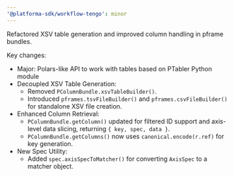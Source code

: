 ```yaml
---
'@platforma-sdk/workflow-tengo': minor
---
```


Refactored XSV table generation and improved column handling in pframe bundles.

Key changes:
- Major: Polars-like API to work with tables based on PTabler Python module
- Decoupled XSV Table Generation:
  - Removed `PColumnBundle.xsvTableBuilder()`.
  - Introduced `pframes.tsvFileBuilder()` and `pframes.csvFileBuilder()` for standalone XSV file creation.
- Enhanced Column Retrieval:
  - `PColumnBundle.getColumn()` updated for filtered ID support and axis-level data slicing, returning `{ key, spec, data }`.
  - `PColumnBundle.getColumns()` now uses `canonical.encode(r.ref)` for key generation.
- New Spec Utility:
  - Added `spec.axisSpecToMatcher()` for converting `AxisSpec` to a matcher object.
